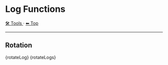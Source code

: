 # Log Functions

<!-- TEMPLATE toolHeader 2 -->
[🛠️ Tools ](./index.md) &middot; [⬅ Top ](../index.md)
<hr />

## Rotation

{rotateLog}
{rotateLogs}
